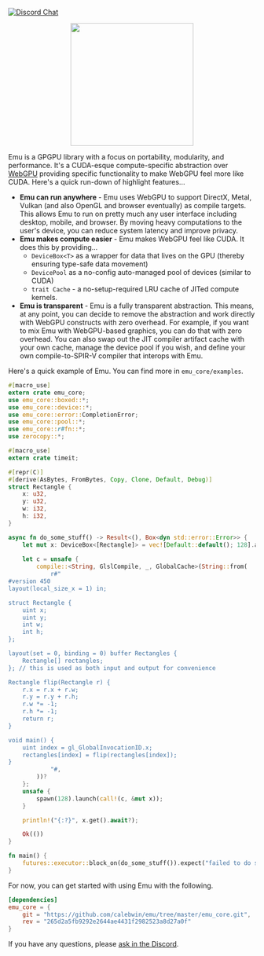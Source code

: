 [![Discord Chat](https://img.shields.io/discord/308323056592486420.svg)](https://discord.gg/WqhrRQ)

<p align="center">
<!-- <img width="250px" src="https://i.imgur.com/kTap42K.png"/> -->
    <img width="250px" src="https://i.imgur.com/CZEkdK1.png"/>
</p>

Emu is a GPGPU library with a focus on portability, modularity, and performance. It's a CUDA-esque compute-specific abstraction over [WebGPU](https://github.com/gfx-rs/wgpu-rs) providing specific functionality to make WebGPU feel more like CUDA. Here's a quick run-down of highlight features...

- **Emu can run anywhere** - Emu uses WebGPU to support DirectX, Metal, Vulkan (and also OpenGL and browser eventually) as compile targets. This allows Emu to run on pretty much any user interface including desktop, mobile, and browser. By moving heavy computations to the user's device, you can reduce system latency and improve privacy.
- **Emu makes compute easier** - Emu makes WebGPU feel like CUDA. It does this by providing...
    - `DeviceBox<T>` as a wrapper for data that lives on the GPU (thereby ensuring type-safe data movement)
    - `DevicePool` as a no-config auto-managed pool of devices (similar to CUDA)
    - `trait Cache` - a no-setup-required LRU cache of JITed compute kernels.
- **Emu is transparent** - Emu is a fully transparent abstraction. This means, at any point, you can decide to remove the abstraction and work directly with WebGPU constructs with zero overhead. For example, if you want to mix Emu with WebGPU-based graphics, you can do that with zero overhead. You can also swap out the JIT compiler artifact cache with your own cache, manage the device pool if you wish, and define your own compile-to-SPIR-V compiler that interops with Emu.

Here's a quick example of Emu. You can find more in `emu_core/examples`.

```rust
#[macro_use]
extern crate emu_core;
use emu_core::boxed::*;
use emu_core::device::*;
use emu_core::error::CompletionError;
use emu_core::pool::*;
use emu_core::r#fn::*;
use zerocopy::*;

#[macro_use]
extern crate timeit;

#[repr(C)]
#[derive(AsBytes, FromBytes, Copy, Clone, Default, Debug)]
struct Rectangle {
    x: u32,
    y: u32,
    w: i32,
    h: i32,
}

async fn do_some_stuff() -> Result<(), Box<dyn std::error::Error>> {
    let mut x: DeviceBox<[Rectangle]> = vec![Default::default(); 128].as_device_boxed()?;
    
    let c = unsafe {
        compile::<String, GlslCompile, _, GlobalCache>(String::from(
            r#"
#version 450
layout(local_size_x = 1) in;

struct Rectangle {
    uint x;
    uint y;
    int w;
    int h;
};

layout(set = 0, binding = 0) buffer Rectangles {
    Rectangle[] rectangles;
}; // this is used as both input and output for convenience

Rectangle flip(Rectangle r) {
    r.x = r.x + r.w;
    r.y = r.y + r.h;
    r.w *= -1;
    r.h *= -1;
    return r;
}

void main() {
    uint index = gl_GlobalInvocationID.x;
    rectangles[index] = flip(rectangles[index]);
}
            "#,
        ))?
    };
    unsafe {
        spawn(128).launch(call!(c, &mut x));
    }

    println!("{:?}", x.get().await?);

    Ok(())
}

fn main() {
    futures::executor::block_on(do_some_stuff()).expect("failed to do stuff on GPU");
}
```

For now, you can get started with using Emu with the following.
```toml
[dependencies]
emu_core = {
    git = "https://github.com/calebwin/emu/tree/master/emu_core.git",
    rev = "265d2a5fb9292e2644ae4431f2982523a8d27a0f"
}
```

If you have any questions, please [ask in the Discord](https://discord.gg/WqhrRQ).
